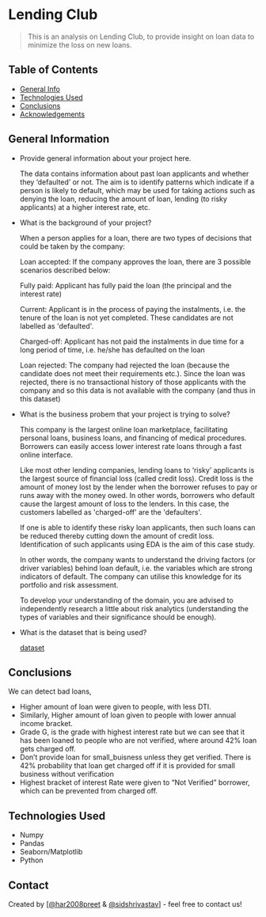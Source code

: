 # Lending Club
> This is an analysis on Lending Club, to provide insight on loan data to minimize the loss on new loans.


## Table of Contents
* [General Info](#general-information)
* [Technologies Used](#technologies-used)
* [Conclusions](#conclusions)
* [Acknowledgements](#acknowledgements)

<!-- You can include any other section that is pertinent to your problem -->

## General Information
- Provide general information about your project here.

    The data contains information about past loan applicants and whether they ‘defaulted’ or not. The aim is to identify patterns which indicate if a person is likely to default, which may be used for taking actions such as denying the loan, reducing the amount of loan, lending (to risky applicants) at a higher interest rate, etc.

- What is the background of your project?

    When a person applies for a loan, there are two types of decisions that could be taken by the company:

    Loan accepted: If the company approves the loan, there are 3 possible scenarios described below:

    Fully paid: Applicant has fully paid the loan (the principal and the interest rate)

    Current: Applicant is in the process of paying the instalments, i.e. the tenure of the loan is not yet completed. These candidates are not labelled as 'defaulted'.

    Charged-off: Applicant has not paid the instalments in due time for a long period of time, i.e. he/she has defaulted on the loan 

    Loan rejected: The company had rejected the loan (because the candidate does not meet their requirements etc.). Since the loan was rejected, there is no transactional history of those applicants with the company and so this data is not available with the company (and thus in this dataset)
- What is the business probem that your project is trying to solve?

    This company is the largest online loan marketplace, facilitating personal loans, business loans, and financing of medical procedures. Borrowers can easily access lower interest rate loans through a fast online interface. 

    Like most other lending companies, lending loans to ‘risky’ applicants is the largest source of financial loss (called credit loss). Credit loss is the amount of money lost by the lender when the borrower refuses to pay or runs away with the money owed. In other words, borrowers who default cause the largest amount of loss to the lenders. In this case, the customers labelled as 'charged-off' are the 'defaulters'. 

    If one is able to identify these risky loan applicants, then such loans can be reduced thereby cutting down the amount of credit loss. Identification of such applicants using EDA is the aim of this case study.

    In other words, the company wants to understand the driving factors (or driver variables) behind loan default, i.e. the variables which are strong indicators of default.  The company can utilise this knowledge for its portfolio and risk assessment. 

    To develop your understanding of the domain, you are advised to independently research a little about risk analytics (understanding the types of variables and their significance should be enough).

- What is the dataset that is being used?

    [dataset](data/loan.csv)

<!-- You don't have to answer all the questions - just the ones relevant to your project. -->

## Conclusions

We can detect bad loans,
- Higher amount of loan were given to people, with less DTI.
- Similarly, Higher amount of loan given to people with lower annual income bracket.
- Grade G, is the grade with highest interest rate but we can see that it has been loaned to
people who are not verified, where around 42% loan gets charged off.
- Don’t provide loan for small_buisness unless they get verified. There is 42% probability that
loan get charged off if it is provided for small business without verification
- Highest bracket of interest Rate were given to “Not Verified” borrower, which can be prevented from charged off.

<!-- You don't have to answer all the questions - just the ones relevant to your project. -->


## Technologies Used
- Numpy
- Pandas
- Seaborn/Matplotlib
- Python

<!-- As the libraries versions keep on changing, it is recommended to mention the version of library used in this project -->



## Contact
Created by [[@har2008preet](https://github.com/har2008preet) & [@sidshrivastav](https://github.com/sidshrivastav)] - feel free to contact us!
